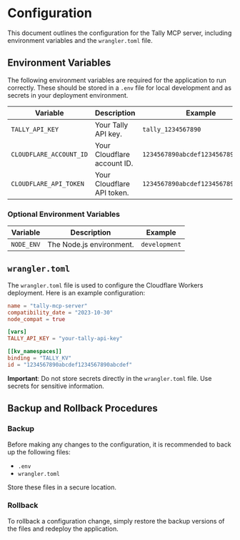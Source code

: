 # Configuration

This document outlines the configuration for the Tally MCP server, including environment variables and the `wrangler.toml` file.

## Environment Variables

The following environment variables are required for the application to run correctly. These should be stored in a `.env` file for local development and as secrets in your deployment environment.

| Variable | Description | Example |
|---|---|---|
| `TALLY_API_KEY` | Your Tally API key. | `tally_1234567890` |
| `CLOUDFLARE_ACCOUNT_ID` | Your Cloudflare account ID. | `1234567890abcdef1234567890abcdef` |
| `CLOUDFLARE_API_TOKEN` | Your Cloudflare API token. | `1234567890abcdef1234567890abcdef` |

### Optional Environment Variables

| Variable | Description | Example |
|---|---|---|
| `NODE_ENV` | The Node.js environment. | `development` |

## `wrangler.toml`

The `wrangler.toml` file is used to configure the Cloudflare Workers deployment. Here is an example configuration:

```toml
name = "tally-mcp-server"
compatibility_date = "2023-10-30"
node_compat = true

[vars]
TALLY_API_KEY = "your-tally-api-key"

[[kv_namespaces]]
binding = "TALLY_KV"
id = "1234567890abcdef1234567890abcdef"
```

**Important**: Do not store secrets directly in the `wrangler.toml` file. Use secrets for sensitive information.

## Backup and Rollback Procedures

### Backup

Before making any changes to the configuration, it is recommended to back up the following files:

*   `.env`
*   `wrangler.toml`

Store these files in a secure location.

### Rollback

To rollback a configuration change, simply restore the backup versions of the files and redeploy the application. 